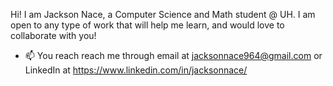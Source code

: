Hi! I am Jackson Nace, a Computer Science and Math student @ UH.
I am open to any type of work that will help me learn, and would love to collaborate with you!

- 📫 You reach reach me through email at jacksonnace964@gmail.com or LinkedIn at https://www.linkedin.com/in/jacksonnace/


